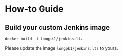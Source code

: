 # How-to Guide

## Build your custom Jenkins image

```shell
docker build -t longpk1/jenkins:lts
```
Please update the image `longpk1/jenkins:lts` to yours.
